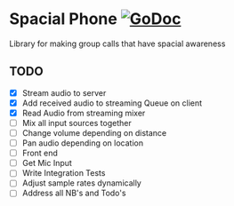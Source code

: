 # Spacial Phone [![GoDoc](https://pkg.go.dev/github.com/nitishm/go-rejson?status.svg)](https://pkg.go.dev/github.com/aleitner/spacial_call)
Library for making group calls that have spacial awareness

## TODO
- [x] Stream audio to server
- [x] Add received audio to streaming Queue on client
- [x] Read Audio from streaming mixer
- [ ] Mix all input sources together
- [ ] Change volume depending on distance
- [ ] Pan audio depending on location
- [ ] Front end
- [ ] Get Mic Input
- [ ] Write Integration Tests
- [ ] Adjust sample rates dynamically
- [ ] Address all NB's and Todo's
